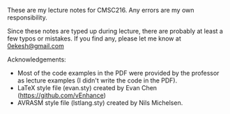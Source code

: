 These are my lecture notes for CMSC216. Any errors are my own responsibility.

Since these notes are typed up during lecture, there are probably at least a few typos or mistakes. If you find any, please let me know at 0ekesh@gmail.com


Acknowledgements:

- Most of the code examples in the PDF were provided by the professor as lecture examples (I didn't write the code in the PDF).
- LaTeX style file (evan.sty) created by Evan Chen (https://github.com/vEnhance)
- AVRASM style file (lstlang.sty) created by Nils Michelsen.
